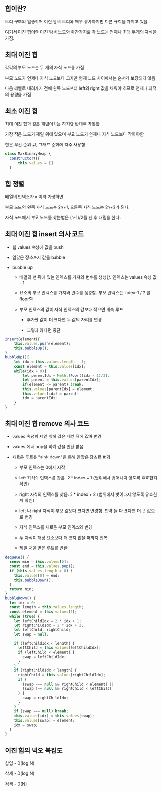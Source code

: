 ## 힙이란?

트리 구조의 일종이며 이진 탐색 트리와 매우 유사하지만 다른 규칙을 가지고 있음.

여기서 이진 힙이란 이진 탐색 노드와 마찬가지로 각 노드는 언제나 최대 두개의 자식을 가짐.

## 최대 이진 힙

각각의 부모 노드는 두 개의 자식 노드를 가짐

부모 노드가 언제나 자식 노드보다 크지만 형제 노드 사이에서는 순서가 보장되지 않음

다음 레벨로 내려가기 전에 왼쪽 노드부터 left와 right 값을 채워야 하므로 언제나 최적의 용량을 가짐

## 최소 이진 힙

최대 이진 힙과 같은 개념이기는 하지만 반대로 작동함

가장 작은 노드가 제일 위에 있으며 부모 노드가 언제나 자식 노드보다 작아야함

힙은 우선 순위 큐, 그래프 순회에 자주 사용함

```js
class MaxBinaryHeap {
  constructor(){
      this.values = [];
  }
```

## 힙 정렬

배열의 인덱스가 n 이라 가정하면

부모 노드의 왼쪽 자식 노드는 2n+1, 오른쪽 자식 노드는 2n+2가 된다.

자식 노드에서 부모 노드를 찾는법은 (n-1)/2를 한 후 내림을 한다.

## 최대 이진 힙 insert 의사 코드

- 힙 values 속성에 값을 push

- 알맞은 장소까지 값을 bubble

- bubble up

  - 배열의 맨 뒤에 있는 인덱스를 가져와 변수를 생성함. 인덱스는 values 속성 값 - 1

  - 요소의 부모 인덱스를 가져와 변수를 생성함. 부모 인덱스는 index-1 / 2 를 floor함

  - 부모 인덱스의 값이 자식 인덱스의 값보다 작으면 계속 루프

    - 추가한 값이 더 크다면 두 값의 자리를 변경

    - 그렇지 않다면 중단

```js
insert(element){
    this.values.push(element);
    this.bubbleUp();
}
bubbleUp(){
    let idx = this.values.length - 1;
    const element = this.values[idx];
    while(idx > 0){
        let parentIdx = Math.floor((idx - 1)/2);
        let parent = this.values[parentIdx];
        if(element <= parent) break;
        this.values[parentIdx] = element;
        this.values[idx] = parent;
        idx = parentIdx;
    }
}
```

## 최대 이진 힙 remove 의사 코드

- values 속성의 제일 앞에 값은 제일 뒤에 값과 변경

- values 에서 pop을 하여 값을 반환 받음

- 새로운 루트를 "sink down"을 통해 알맞은 장소로 변경

  - 부모 인덱스는 0에서 시작

  - left 자식의 인덱스를 찾음. 2 \* index + 1 (범위에서 벗어나지 않도록 유효한지 확인)

  - right 자식의 인덱스를 찾음. 2 \* index + 2 (범위에서 벗어나지 않도록 유효한지 확인)

  - left 나 right 자식이 부모 값보다 크다면 변경함. 만약 둘 다 크다면 더 큰 값으로 변경

  - 자식 인덱스를 새로운 부모 인덱스와 변경

  - 두 자식이 해당 요소보다 더 크지 않을 때까지 반복

  - 제일 처음 받은 루트를 반환

```js
dequeue() {
  const min = this.values[0];
  const end = this.values.pop();
  if (this.values.length > 0) {
    this.values[0] = end;
    this.bubbleDown();
  }
  return min;
}
bubbleDown() {
  let idx = 0;
  const length = this.values.length;
  const element = this.values[0];
  while (true) {
    let leftChildIdx = 2 * idx + 1;
    let rightChildIdx = 2 * idx + 2;
    let leftChild, rightChild;
    let swap = null;

    if (leftChildIdx < length) {
      leftChild = this.values[leftChildIdx];
      if (leftChild < element) {
        swap = leftChildIdx;
      }
    }
    if (rightChildIdx < length) {
      rightChild = this.values[rightChildIdx];
      if (
        (swap === null && rightChild < element) ||
        (swap !== null && rightChild < leftChild)
      ) {
        swap = rightChildIdx;
      }
    }
    if (swap === null) break;
    this.values[idx] = this.values[swap];
    this.values[swap] = element;
    idx = swap;
  }
}
```

## 이진 힙의 빅오 복잡도

삽입 - O(log N)

삭제 - O(log N)

검색 - O(N)
